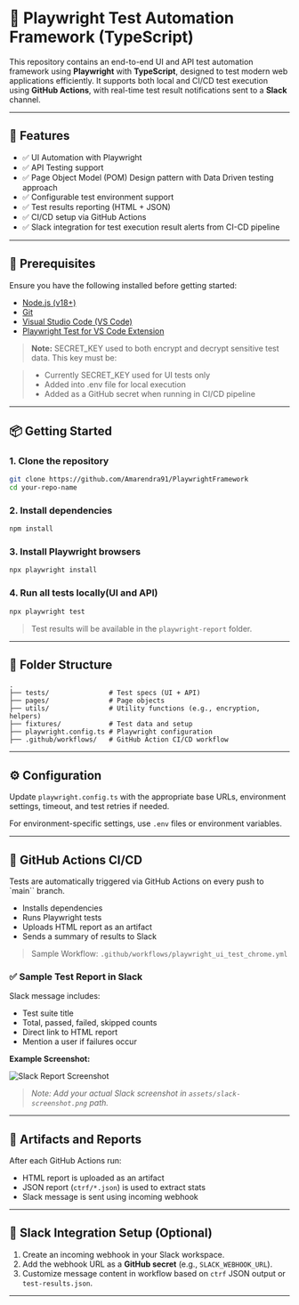 # 🚀 Playwright Test Automation Framework (TypeScript)

This repository contains an end-to-end UI and API test automation framework using **Playwright** with **TypeScript**, designed to test modern web applications efficiently. It supports both local and CI/CD test execution using **GitHub Actions**, with real-time test result notifications sent to a **Slack** channel.

---

## 🧰 Features

- ✅ UI Automation with Playwright
- ✅ API Testing support
- ✅ Page Object Model (POM) Design pattern with Data Driven testing approach
- ✅ Configurable test environment support
- ✅ Test results reporting (HTML + JSON)
- ✅ CI/CD setup via GitHub Actions
- ✅ Slack integration for test execution result alerts from CI-CD pipeline

---

## 🔧 Prerequisites

Ensure you have the following installed before getting started:

- [Node.js (v18+)](https://nodejs.org/)
- [Git](https://git-scm.com/)
- [Visual Studio Code (VS Code)](https://code.visualstudio.com/)
- [Playwright Test for VS Code Extension](https://marketplace.visualstudio.com/items?itemName=ms-playwright.playwright)

> **Note:** SECRET_KEY used to both encrypt and decrypt sensitive test data. This key must be:

> - Currently SECRET_KEY used for UI tests only
> - Added into .env file for local execution
> - Added as a GitHub secret when running in CI/CD pipeline

---

## 📦 Getting Started

### 1. Clone the repository

```bash
git clone https://github.com/Amarendra91/PlaywrightFramework
cd your-repo-name
```

### 2. Install dependencies

```bash
npm install
```

### 3. Install Playwright browsers

```bash
npx playwright install
```

### 4. Run all tests locally(UI and API)

```bash
npx playwright test
```

> Test results will be available in the `playwright-report` folder.

---

## 🧲 Folder Structure

```
.
├── tests/               # Test specs (UI + API)
├── pages/               # Page objects
├── utils/               # Utility functions (e.g., encryption, helpers)
├── fixtures/            # Test data and setup
├── playwright.config.ts # Playwright configuration
├── .github/workflows/   # GitHub Action CI/CD workflow
```

---

## ⚙️ Configuration

Update `playwright.config.ts` with the appropriate base URLs, environment settings, timeout, and test retries if needed.

For environment-specific settings, use `.env` files or environment variables.

---

## 🔪 GitHub Actions CI/CD

Tests are automatically triggered via GitHub Actions on every push to `main`` branch.

- Installs dependencies
- Runs Playwright tests
- Uploads HTML report as an artifact
- Sends a summary of results to Slack

> Sample Workflow: `.github/workflows/playwright_ui_test_chrome.yml`

### ✅ Sample Test Report in Slack

Slack message includes:

- Test suite title
- Total, passed, failed, skipped counts
- Direct link to HTML report
- Mention a user if failures occur

**Example Screenshot:**

![Slack Report Screenshot](./assets/slack-screenshot.png)

> _Note: Add your actual Slack screenshot in `assets/slack-screenshot.png` path._

---

## 📄 Artifacts and Reports

After each GitHub Actions run:

- HTML report is uploaded as an artifact
- JSON report (`ctrf/*.json`) is used to extract stats
- Slack message is sent using incoming webhook

---

## 📌 Slack Integration Setup (Optional)

1. Create an incoming webhook in your Slack workspace.
2. Add the webhook URL as a **GitHub secret** (e.g., `SLACK_WEBHOOK_URL`).
3. Customize message content in workflow based on `ctrf` JSON output or `test-results.json`.

---
